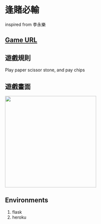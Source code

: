 # 逢賭必輸
inspired from 李永樂

## [Game URL](https://gamblingneverwin.herokuapp.com/)

## 遊戲規則
Play paper scissor stone, and pay chips

## 遊戲畫面
<img src="https://i.imgur.com/YYlDQQG.png" width=300>

## Environments
1. flask
2. heroku
